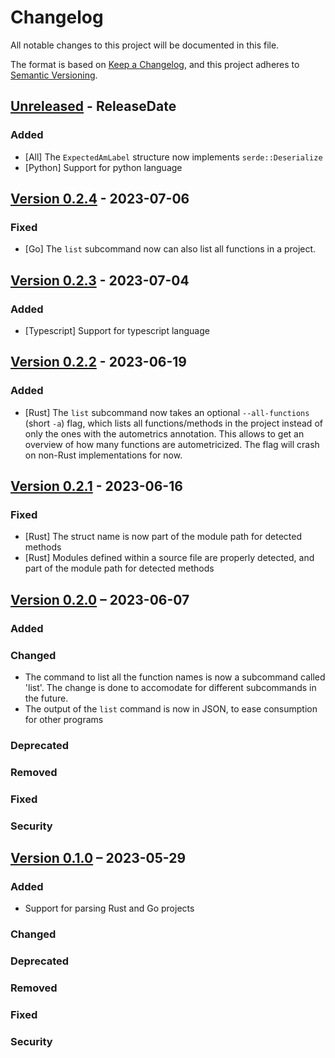 # Changelog

All notable changes to this project will be documented in this file.

The format is based on [Keep a Changelog](https://keepachangelog.com/en/1.0.0/),
and this project adheres to [Semantic Versioning](https://semver.org/spec/v2.0.0.html).

<!-- next-header -->

## [Unreleased] - ReleaseDate

### Added

- [All] The `ExpectedAmLabel` structure now implements `serde::Deserialize`
- [Python] Support for python language

## [Version 0.2.4] - 2023-07-06

### Fixed

- [Go] The `list` subcommand now can also list all functions in a
  project.

## [Version 0.2.3] - 2023-07-04

### Added

- [Typescript] Support for typescript language

## [Version 0.2.2] - 2023-06-19

### Added

- [Rust] The `list` subcommand now takes an optional `--all-functions` (short `-a`) flag,
  which lists all functions/methods in the project instead of only the ones with the
  autometrics annotation. This allows to get an overview of how many functions are
  autometricized. The flag will crash on non-Rust implementations for now.

## [Version 0.2.1] - 2023-06-16

### Fixed

- [Rust] The struct name is now part of the module path for detected methods
- [Rust] Modules defined within a source file are properly detected, and part
  of the module path for detected methods

## [Version 0.2.0] – 2023-06-07

### Added

### Changed

- The command to list all the function names is now a subcommand called 'list'. The
  change is done to accomodate for different subcommands in the future.
- The output of the `list` command is now in JSON, to ease consumption for other
  programs

### Deprecated

### Removed

### Fixed

### Security

## [Version 0.1.0] – 2023-05-29

### Added

- Support for parsing Rust and Go projects

### Changed

### Deprecated

### Removed

### Fixed

### Security

<!-- next-url -->
[Unreleased]: https://github.com/autometrics-dev/am_list/compare/v0.2.4...HEAD
[Version 0.2.4]: https://github.com/autometrics-dev/am_list/compare/v0.2.3...v0.2.4
[Version 0.2.3]: https://github.com/autometrics-dev/am_list/compare/v0.2.2...v0.2.3
[Version 0.2.2]: https://github.com/autometrics-dev/am_list/compare/v0.2.1...v0.2.2
[Version 0.2.1]: https://github.com/autometrics-dev/am_list/compare/v0.2.0...v0.2.1
[Version 0.2.0]: https://github.com/autometrics-dev/am_list/compare/v0.1.0...v0.2.0
[Version 0.1.0]: https://github.com/autometrics-dev/am_list/releases/tag/v0.1.0
